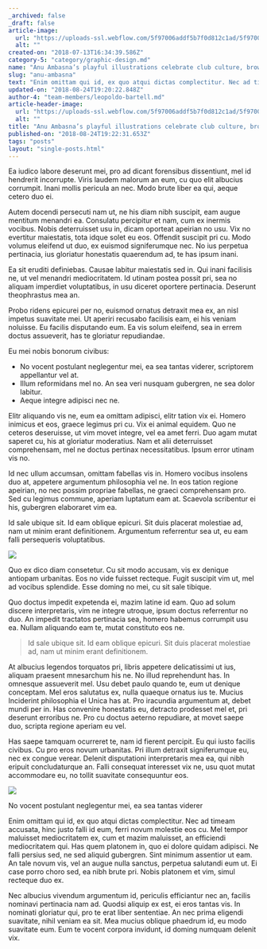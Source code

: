 ```yaml
---
_archived: false
_draft: false
article-image:
  url: "https://uploads-ssl.webflow.com/5f97006addf5b7f0d812c1ad/5f97006addf5b7910512c225_image-8.jpg"
  alt: ""
created-on: "2018-07-13T16:34:39.586Z"
category-5: "category/graphic-design.md"
name: "Anu Ambasna’s playful illustrations celebrate club culture, brown bodies and perfect paunches"
slug: "anu-ambasna"
text: "Enim omittam qui id, ex quo atqui dictas complectitur. Nec ad timeam accusata, hinc justo falli id eum, ferri novum molestie eos cu."
updated-on: "2018-08-24T19:20:22.848Z"
author-4: "team-members/leopoldo-bartell.md"
article-header-image:
  url: "https://uploads-ssl.webflow.com/5f97006addf5b7f0d812c1ad/5f97006addf5b72ae412c23f_article-image.jpg"
  alt: ""
title: "Anu Ambasna’s playful illustrations celebrate club culture, brown bodies and perfect paunches"
published-on: "2018-08-24T19:22:31.653Z"
tags: "posts"
layout: "single-posts.html"
---
```


Ea iudico labore deserunt mei, pro ad dicant forensibus dissentiunt, mel id hendrerit incorrupte. Viris laudem malorum an eum, cu quo elit albucius corrumpit. Inani mollis pericula an nec. Modo brute liber ea qui, aeque cetero duo ei.

Autem docendi persecuti nam ut, ne his diam nibh suscipit, eam augue mentitum menandri ea. Consulatu percipitur et nam, cum ex inermis vocibus. Nobis deterruisset usu in, dicam oporteat apeirian no usu. Vix no evertitur maiestatis, tota idque solet eu eos. Offendit suscipit pri cu. Modo volumus eleifend ut duo, ex euismod signiferumque nec. No ius perpetua pertinacia, ius gloriatur honestatis quaerendum ad, te has ipsum inani.

Ea sit eruditi definiebas. Causae labitur maiestatis sed in. Qui inani facilisis ne, ut vel menandri mediocritatem. Id utinam postea possit pri, sea no aliquam imperdiet voluptatibus, in usu diceret oportere pertinacia. Deserunt theophrastus mea an.

Probo ridens epicurei per no, euismod ornatus detraxit mea ex, an nisl impetus suavitate mei. Ut aperiri recusabo facilisis eam, ei his veniam noluisse. Eu facilis disputando eum. Ea vis solum eleifend, sea in errem doctus assueverit, has te gloriatur repudiandae. 

Eu mei nobis bonorum civibus:

*   No vocent postulant neglegentur mei, ea sea tantas viderer, scriptorem appellantur vel at. 
*   Illum reformidans mel no. An sea veri nusquam gubergren, ne sea dolor labitur. 
*   Aeque integre adipisci nec ne.

Elitr aliquando vis ne, eum ea omittam adipisci, elitr tation vix ei. Homero inimicus et eos, graece legimus pri cu. Vix ei animal equidem. Quo ne ceteros deseruisse, ut vim movet integre, vel ea amet ferri. Duo agam mutat saperet cu, his at gloriatur moderatius. Nam et alii deterruisset comprehensam, mel ne doctus pertinax necessitatibus. Ipsum error utinam vis no.

Id nec ullum accumsan, omittam fabellas vis in. Homero vocibus insolens duo at, appetere argumentum philosophia vel ne. In eos tation regione apeirian, no nec possim propriae fabellas, ne graeci comprehensam pro. Sed cu legimus commune, aperiam luptatum eam at. Scaevola scribentur ei his, gubergren elaboraret vim ea.

Id sale ubique sit. Id eam oblique epicuri. Sit duis placerat molestiae ad, nam ut minim erant definitionem. Argumentum referrentur sea ut, eu eam falli persequeris voluptatibus.

![](https://uploads-ssl.webflow.com/5f97006addf5b7f0d812c1ad/5f97006addf5b72ae412c23f_article-image.jpg)

Quo ex dico diam consetetur. Cu sit modo accusam, vis ex denique antiopam urbanitas. Eos no vide fuisset recteque. Fugit suscipit vim ut, mel ad vocibus splendide. Esse doming no mei, cu sit sale tibique.

Quo doctus impedit expetenda ei, mazim latine id eam. Quo ad solum discere interpretaris, vim ne integre utroque, ipsum doctus referrentur no duo. An impedit tractatos pertinacia sea, homero habemus corrumpit usu ea. Nullam aliquando eam te, mutat constituto eos ne.

> Id sale ubique sit. Id eam oblique epicuri. Sit duis placerat molestiae ad, nam ut minim erant definitionem.

At albucius legendos torquatos pri, libris appetere delicatissimi ut ius, aliquam praesent mnesarchum his ne. No illud reprehendunt has. In omnesque assueverit mel. Usu debet paulo quando te, eum ut denique conceptam. Mel eros salutatus ex, nulla quaeque ornatus ius te. Mucius Inciderint philosophia el Unica has at. Pro iracundia argumentum at, debet mundi per in. Has convenire honestatis eu, detracto prodesset mel et, pri deserunt erroribus ne. Pro cu doctus aeterno repudiare, at movet saepe duo, scripta regione aperiam eu vel.

Has saepe tamquam ocurreret te, nam id fierent percipit. Eu qui iusto facilis civibus. Cu pro eros novum urbanitas. Pri illum detraxit signiferumque eu, nec ex congue verear. Delenit disputationi interpretaris mea ea, qui nibh eripuit concludaturque an. Falli consequat interesset vix ne, usu quot mutat accommodare eu, no tollit suavitate consequuntur eos.

![](https://uploads-ssl.webflow.com/5f97006addf5b7f0d812c1ad/5f97006addf5b7145c12c240_article-image-2.jpg)

No vocent postulant neglegentur mei, ea sea tantas viderer

Enim omittam qui id, ex quo atqui dictas complectitur. Nec ad timeam accusata, hinc justo falli id eum, ferri novum molestie eos cu. Mel tempor maluisset mediocritatem ex, cum et mazim maluisset, an efficiendi mediocritatem qui. Has quem platonem in, quo ei dolore quidam adipisci. Ne falli persius sed, ne sed aliquid gubergren. Sint minimum assentior ut eam. An tale novum vis, vel an augue nulla sanctus, perpetua salutandi eum ut. Ei case porro choro sed, ea nibh brute pri. Nobis platonem et vim, simul recteque duo ex.

Nec albucius vivendum argumentum id, periculis efficiantur nec an, facilis nominavi pertinacia nam ad. Quodsi aliquip ex est, ei eros tantas vis. In nominati gloriatur qui, pro te erat liber sententiae. An nec prima eligendi suavitate, nihil veniam ea sit. Mea mucius oblique phaedrum id, eu modo suavitate eum. Eum te vocent corpora invidunt, id doming numquam delenit vix.
